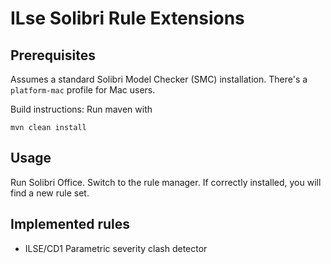 # ILse Solibri Rule Extensions

## Prerequisites

Assumes a standard Solibri Model Checker (SMC) installation. 
There's a `platform-mac` profile for Mac users.

Build instructions: Run maven with
```
mvn clean install
```

## Usage
 
Run Solibri Office. Switch to the rule manager. If correctly installed, 
you will find a new rule set.

## Implemented rules

 - ILSE/CD1 Parametric severity clash detector
 